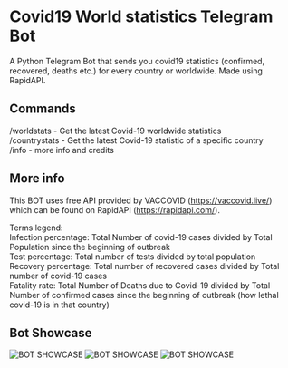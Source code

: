 # Covid19 World statistics Telegram Bot
A Python Telegram Bot that sends you covid19 statistics (confirmed, recovered, deaths etc.) for every country or worldwide. Made using RapidAPI.

## Commands
/worldstats - Get the latest Covid-19 worldwide statistics\
/countrystats - Get the latest Covid-19 statistic of a specific country\
/info - more info and credits

##  More info
This BOT uses free API provided by VACCOVID (https://vaccovid.live/) which can be found on RapidAPI (https://rapidapi.com/).

Terms legend:\
Infection percentage: Total Number of covid-19 cases divided by Total Population since the beginning of outbreak\
Test percentage: Total number of tests divided by total population\
Recovery percentage: Total number of recovered cases divided by Total number of covid-19 cases\
Fatality rate: Total Number of Deaths due to Covid-19 divided by Total Number of confirmed cases since the beginning of outbreak (how lethal covid-19 is in that country)

## Bot Showcase
![BOT SHOWCASE](https://i.postimg.cc/pVJStxx8/showcase1.jpg)
![BOT SHOWCASE](https://i.postimg.cc/CLv6zNRx/showcase2.jpg)
![BOT SHOWCASE](https://i.postimg.cc/Jzv6Qzcw/showcase3.jpg)
